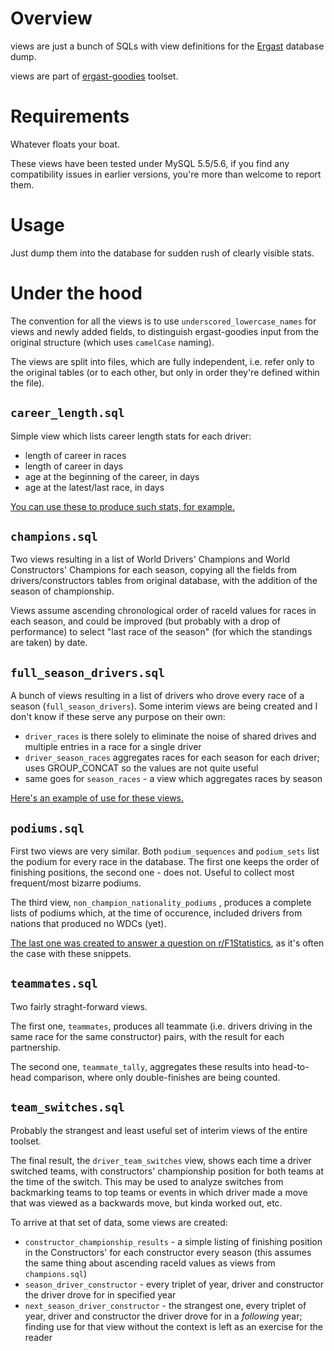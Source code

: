 Overview
========

views are just a bunch of SQLs with view definitions for the [Ergast](http://ergast.com/mrd/db) database dump.

views are part of [ergast-goodies](../README.md) toolset.

Requirements
============

Whatever floats your boat.

These views have been tested under MySQL 5.5/5.6, if you find any compatibility issues in earlier versions, you're more than welcome to report them.

Usage
=====

Just dump them into the database for sudden rush of clearly visible stats.

Under the hood
==============

The convention for all the views is to use `underscored_lowercase_names` for views and newly added fields, to distinguish ergast-goodies input from the original structure (which uses `camelCase` naming).

The views are split into files, which are fully independent, i.e. refer only to the original tables (or to each other, but only in order they're defined within the file).

`career_length.sql`
-------------------

Simple view which lists career length stats for each driver:

* length of career in races
* length of career in days
* age at the beginning of the career, in days
* age at the latest/last race, in days

[You can use these to produce such stats, for example.](http://www.reddit.com/r/formula1/comments/2xr3tw/who_do_you_think_will_get_their_first_win_next/cp2sjp2?context=1)

`champions.sql`
---------------

Two views resulting in a list of World Drivers' Champions and World Constructors' Champions for each season, copying all the fields from drivers/constructors tables from original database, with the addition of the season of championship.

Views assume ascending chronological order of raceId values for races in each season, and could be improved (but probably with a drop of performance) to select "last race of the season" (for which the standings are taken) by date.

`full_season_drivers.sql`
-------------------------

A bunch of views resulting in a list of drivers who drove every race of a season (`full_season_drivers`). Some interim views are being created and I don't know if these serve any purpose on their own:

* `driver_races` is there solely to eliminate the noise of shared drives and multiple entries in a race for a single driver
* `driver_season_races` aggregates races for each season for each driver; uses GROUP_CONCAT so the values are not quite useful
* same goes for `season_races` - a view which aggregates races by season

[Here's an example of use for these views.](http://www.reddit.com/r/formula1/comments/2v7hip/in_which_years_the_grid_featured_the_most_drivers/cofuaxt?context=1)

`podiums.sql`
-------------

First two views are very similar. Both `podium_sequences` and `podium_sets` list the podium for every race in the database. The first one keeps the order of finishing positions, the second one - does not. Useful to collect most frequent/most bizarre podiums.

The third view, `non_champion_nationality_podiums` , produces a complete lists of podiums which, at the time of occurence, included drivers from nations that produced no WDCs (yet).

[The last one was created to answer a question on r/F1Statistics](http://www.reddit.com/r/F1Statistics/comments/2kb6z3/question_for_the_last_16_years_the_championship/clk2wsl?context=2), as it's often the case with these snippets.

`teammates.sql`
---------------

Two fairly straght-forward views.

The first one, `teammates`, produces all teammate (i.e. drivers driving in the same race for the same constructor) pairs, with the result for each partnership.

The second one, `teammate_tally`, aggregates these results into head-to-head comparison, where only double-finishes are being counted.

`team_switches.sql`
-------------------

Probably the strangest and least useful set of interim views of the entire toolset.

The final result, the `driver_team_switches` view, shows each time a driver switched teams, with constructors' championship position for both teams at the time of the switch. This may be used to analyze switches from backmarking teams to top teams or events in which driver made a move that was viewed as a backwards move, but kinda worked out, etc.

To arrive at that set of data, some views are created:

* `constructor_championship_results` - a simple listing of finishing position in the Constructors' for each constructor every season (this assumes the same thing about ascending raceId values as views from `champions.sql`)
* `season_driver_constructor` - every triplet of year, driver and constructor the driver drove for in specified year
* `next_season_driver_constructor` - the strangest one, every triplet of year, driver and constructor the driver drove for in a *following* year; finding use for that view without the context is left as an exercise for the reader

